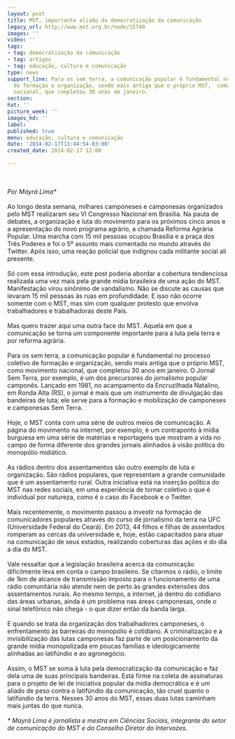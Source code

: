 ```yaml
---
layout: post
title: MST, importante aliado da democratização da comunicação
legacy_url: http://www.mst.org.br/node/15740
images: ''
video: ''
tags:
- tag: democratização da comunicação
- tag: artigos
- tag: educação, cultura e comunicação
type: news
support_line: Para os sem terra, a comunicação popular é fundamental no processo  coletivo
  de formação e organização, sendo mais antiga que o próprio MST,  como movimento
  nacional, que completou 30 anos em janeiro.
section: 
hat: ''
picture_week: ''
images_hd: ''
label: 
published: true
menu: educação, cultura e comunicação
date: '2014-02-17T13:44:54-03:00'
created_date: 2014-02-17 12:00

---
```

<p><br><br><em>Por Mayrá Lima*</em><br><br>Ao longo desta semana, milhares camponeses e camponesas organizados pelo MST realizaram seu VI Congresso Nacional em Brasília. Na pauta de debates, a organização e luta do movimento para os próximos cinco anos e a apresentação do novo programa agrário, a chamada Reforma Agrária Popular. Uma marcha com 15 mil pessoas ocupou Brasília e a praça dos Três Poderes e foi o 5º assunto mais comentado no mundo através do Twitter. Após isso, uma reação policial que indignou cada militante social ali presente.<br><br>Só com essa introdução, este post poderia abordar a cobertura tendenciosa realizada uma vez mais pela grande mídia brasileira de uma ação do MST. Manifestação virou sinônimo de vandalismo. Não se discute as causas que levaram 15 mil pessoas às ruas em profundidade. E isso não ocorre somente com o MST, mas sim com qualquer protesto que envolva trabalhadores e trabalhadoras deste País.<br><br>Mas quero trazer aqui uma outra face do MST. Aquela em que a comunicação se torna um componente importante para a luta pela terra e por reforma agrária.<br><br>Para os sem terra, a comunicação popular é fundamental no processo coletivo de formação e organização, sendo mais antiga que o próprio MST, como movimento nacional, que completou 30 anos em janeiro. O Jornal Sem Terra, por exemplo, é um dos precursores do jornalismo popular camponês. Lançado em 1981, no acampamento da Encruzilhada Natalino, em Ronda Alta (RS), o jornal é mais que um instrumento de divulgação das bandeiras de luta; ele serve para a formação e mobilização de camponeses e camponesas Sem Terra.<br><br>Hoje, o MST conta com uma série de outros meios de comunicação. A página do movimento na internet, por exemplo, é um contraponto à mídia burguesa em uma série de matérias e reportagens que mostram a vida no campo de forma diferente dos grandes jornais alinhados à visão política do monopólio midiático.<br><br>As rádios dentro dos assentamentos são outro exemplo de luta e organização. São rádios populares, que representam a grande comunidade que é um assentamento rural. Outra iniciativa está na inserção política do MST nas redes sociais, em uma experiência de tornar coletivo o que é individual por natureza, como é o caso do Facebook e o Twitter.<br><br>Mais recentemente, o movimento passou a investir na formação de comunicadores populares através do curso de jornalismo da terra na UFC (Universidade Federal do Ceará). Em 2013, 44 filhos e filhas de assentados romperam as cercas da universidade e, hoje, estão capacitados para atuar na comunicação de seus estados, realizando coberturas das ações e do dia a dia do MST.<br><br>Vale ressaltar que a legislação brasileira acerca da comunicação dificilmente leva em conta o campo brasileiro. Se citarmos o rádio, o limite de 1km de alcance de transmissão imposto para o funcionamento de uma rádio comunitária não atende nem de perto às grandes extensões dos assentamentos rurais. Ao mesmo tempo, a internet, já dentro do cotidiano das áreas urbanas, ainda é um problema nas áreas camponesas, onde o sinal telefônico não chega - o que dizer então da banda larga.<br><br>E quando se trata da organização dos trabalhadores camponeses, o enfrentamento às barreiras do monopólio é cotidiano. A criminalização e a invisibilização das lutas camponesas faz parte de um posicionamento da grande mídia monopolizada em poucas famílias e ideologicamente alinhadas ao latifúndio e ao agronegócio.<br><br>Assim, o MST se soma à luta pela democratização da comunicação e faz dela uma de suas principais bandeiras. Está firme na coleta de assinaturas para o projeto de lei de iniciativa popular da mídia democrática e é um aliado de peso contra o latifúndio da comunicação, tão cruel quanto o latifúndio da terra. Nesses 30 anos do MST, essas duas lutas caminham mais juntas do que nunca.<br><br><em>* Mayrá Lima é jornalista e mestra em Ciências Sociais, integrante do setor de comunicação do MST e do Conselho Diretor do Intervozes.</em></p><p>&nbsp;</p>

